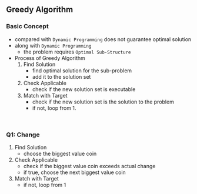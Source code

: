 ## Greedy Algorithm

### Basic Concept

- compared with `Dynamic Programming` does not guarantee optimal solution
- along with `Dynamic Programming`
  - the problem requires `Optimal Sub-Structure`
- Process of Greedy Algorithm
  1. Find Solution
     - find optimal solution for the sub-problem
     - add it to the solution set
  2. Check Applicable
     - check if the new solution set is executable
  3. Match with Target
     - check if the new solution set is the solution to the problem
     - if not, loop from 1.

<br/>

### Q1: Change

1. Find Solution
   - choose the biggest value coin
2. Check Applicable
   - check if the biggest value coin exceeds actual change
   - if true, choose the next biggest value coin
3. Match with Target
   - if not, loop from 1
